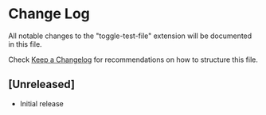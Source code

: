 # Change Log

All notable changes to the "toggle-test-file" extension will be documented in this file.

Check [Keep a Changelog](http://keepachangelog.com/) for recommendations on how to structure this file.

## [Unreleased]

- Initial release